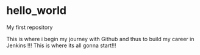 # hello_world
My first repository


This is where i begin my journey with Github and thus to build my career in Jenkins !!!
This is where its all gonna start!!!

